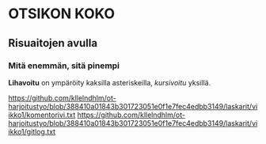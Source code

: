 # OTSIKON KOKO
## Risuaitojen avulla
### Mitä enemmän, sitä pinempi

**Lihavoitu** on ympäröity kaksilla asteriskeilla, *kursivoitu* yksillä.

https://github.com/kllelndhlm/ot-harjoitustyo/blob/388410a01843b301723051e0f1e7fec4edbb3149/laskarit/viikko1/komentorivi.txt
https://github.com/kllelndhlm/ot-harjoitustyo/blob/388410a01843b301723051e0f1e7fec4edbb3149/laskarit/viikko1/gitlog.txt
